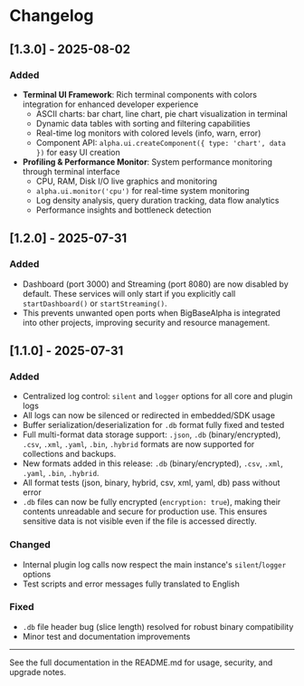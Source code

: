 # Changelog

## [1.3.0] - 2025-08-02
### Added
- **Terminal UI Framework**: Rich terminal components with colors integration for enhanced developer experience
  - ASCII charts: bar chart, line chart, pie chart visualization in terminal
  - Dynamic data tables with sorting and filtering capabilities
  - Real-time log monitors with colored levels (info, warn, error)
  - Component API: `alpha.ui.createComponent({ type: 'chart', data })` for easy UI creation
- **Profiling & Performance Monitor**: System performance monitoring through terminal interface
  - CPU, RAM, Disk I/O live graphics and monitoring
  - `alpha.ui.monitor('cpu')` for real-time system monitoring
  - Log density analysis, query duration tracking, data flow analytics
  - Performance insights and bottleneck detection

## [1.2.0] - 2025-07-31
### Added
- Dashboard (port 3000) and Streaming (port 8080) are now disabled by default. These services will only start if you explicitly call `startDashboard()` or `startStreaming()`.
- This prevents unwanted open ports when BigBaseAlpha is integrated into other projects, improving security and resource management.

## [1.1.0] - 2025-07-31
### Added
- Centralized log control: `silent` and `logger` options for all core and plugin logs
- All logs can now be silenced or redirected in embedded/SDK usage
- Buffer serialization/deserialization for `.db` format fully fixed and tested
- Full multi-format data storage support: `.json`, `.db` (binary/encrypted), `.csv`, `.xml`, `.yaml`, `.bin`, `.hybrid` formats are now supported for collections and backups.
- New formats added in this release: `.db` (binary/encrypted), `.csv`, `.xml`, `.yaml`, `.bin`, `.hybrid`.
- All format tests (json, binary, hybrid, csv, xml, yaml, db) pass without error
- `.db` files can now be fully encrypted (`encryption: true`), making their contents unreadable and secure for production use. This ensures sensitive data is not visible even if the file is accessed directly.

### Changed
- Internal plugin log calls now respect the main instance's `silent`/`logger` options
- Test scripts and error messages fully translated to English

### Fixed
- `.db` file header bug (slice length) resolved for robust binary compatibility
- Minor test and documentation improvements

---
See the full documentation in the README.md for usage, security, and upgrade notes.
